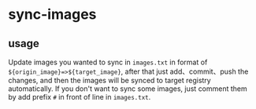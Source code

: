 # sync-images


## usage
Update images you wanted to sync in `images.txt` in format of `${origin_image}=>${target_image}`, 
after that just add、commit、push the changes, and then the images will be synced to target registry automatically.
If you don't want to sync some images, just comment them by add prefix `#` in front of line in `images.txt`.